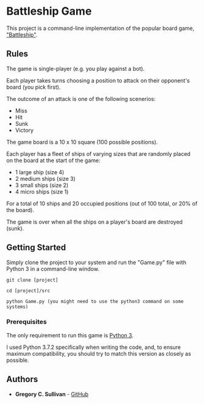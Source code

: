 
# Battleship Game

This project is a command-line implementation of the popular board game, ["Battleship"](https://en.wikipedia.org/wiki/Battleship_(game)).

## Rules

The game is single-player (e.g. you play against a bot).

Each player takes turns choosing a position to attack on their opponent's board (you pick first).

The outcome of an attack is one of the following scenerios:

* Miss
* Hit
* Sunk
* Victory

The game board is a 10 x 10 square (100 possible positions).

Each player has a fleet of ships of varying sizes that are randomly placed on the board at the start of the game:

* 1 large ship      (size 4)
* 2 medium ships    (size 3)
* 3 small ships     (size 2)
* 4 micro ships     (size 1)

For a total of 10 ships and 20 occupied positions (out of 100 total, or 20% of the board).

The game is over when all the ships on a player's board are destroyed (sunk).

## Getting Started

Simply clone the project to your system and run the "Game.py" file with Python 3 in a command-line window.

```
git clone [project]

cd [project]/src

python Game.py (you might need to use the python3 command on some systems)
```

### Prerequisites

The only requirement to run this game is [Python 3](https://www.python.org/).

I used Python 3.7.2 specifically when writing the code, and, to ensure maximum compatibility, you should try to match this version as closely as possible.

## Authors

* **Gregory C. Sullivan** - [GitHub](https://github.com/connorsullivan)

